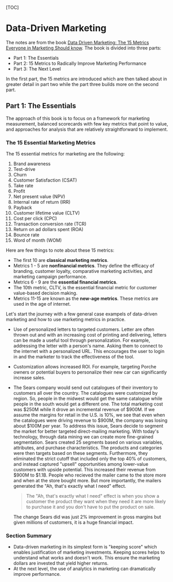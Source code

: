 [TOC]



# Data-Driven Marketing

The notes are from the book [Data Driven Marketing: The 15 Metrics Everyone in Marketing Should know](https://www.amazon.com/gp/product/0470504544?pf_rd_r=F9NZM2S7PX0FNVWB1072&pf_rd_p=5ae2c7f8-e0c6-4f35-9071-dc3240e894a8&pd_rd_r=4f85b275-6ee6-49d0-bc5a-db6b2d8bfe01&pd_rd_w=Y9BWu&pd_rd_wg=7aXzx&ref_=pd_gw_unk).  The book is divided into three parts: 

*   Part 1: The Essentials
*   Part 2: 15 Metrics to Radically Improve Marketing Performance
*   Part 3: The Next Level 

In the first part, the 15 metrics are introduced which are then talked about in greater detail in part two while the part three builds more on the second part. 

## Part 1: The Essentials

The approach of this book is to focus on a framework for marketing measurement, balanced scorecards with few key metrics that point to value, and approaches for analysis that are relatively straightforward to implement. 

### The 15 Essential Marketing Metrics

The 15 essential metrics for marketing are the following: 

1.  Brand awareness
2.  Test-drive
3.  Churn
4.  Customer Satisfaction (CSAT)
5.  Take rate
6.  Profit
7.  Net present value (NPV)
8.  Internal rate of return (IRR)
9.  Payback
10.  Customer lifetime value (CLTV)
11.  Cost per click (CPC)
12.  Transaction conversion rate (TCR)
13.  Return on ad dollars spent (ROA)
14.  Bounce rate
15.  Word of month (WOM)

Here are few things to note about these 15 metrics: 

*   The first 10 are **classical marketing metrics**.
*    Metrics 1 - 5 are **nonfinancial metrics**. They define the efficacy of branding, customer loyalty, comparative marketing activities, and marketing campaign performance.
*   Metrics 6 - 9 are the **essential financial metrics**.
*   The 10th metric, CLTV, is the essential financial metric for customer value-based decision making.
*   Metrics 11-15 are known as the **new-age metrics**. These metrics are used in the age of internet. 

Let's start the journey with a few general case exampels of data-driven marketing and how to use marketing metrics in practice. 

*   Use of personalized letters to targeted customers. Letter are often thrown out and with an increasing cost of printing and delivering, letters can be made a useful tool through personalization. For example, addressing the letter with a person's name. Asking them to connect to the internet with a personalized URL. This encourages the user to login in and the marketer to track the effectiveness of the tool. 

*   Customization allows increased ROI. For example, targeting Porche owners or potential buyers to personalize their new car can significantly increase sales.

*   The Sears company would send out catalogues of their inventory to customers all over the country. The catalogues were customized by region. So, people in the midwest would get the same catalogue while people in the south would get a different one. The total marketing cost was \$250M while it drove an incremental revenue of \$900M. If we assume the margins for retail in the U.S. is 10%, we see that even when the catalogues were driving revenue to \$900M, the company was losing about \$100M per year. 
    To address this issue, Sears decide to segment the market for better targeted direct-mailing marketing. With today's technology, through data mining we can create more fine-grained segmentation. Sears created 25 segments based on various variables, attributes, and purchase characteristics. The products and categories were then targets based on these segments. Furthermore, they eliminated the strict cutoff that included only the top 40% of customers, and instead captured "upsell" opportunities among lower-value customers with upside potential. 
    This increased their revenue from \$900M to \$1.1B. People who recieved the mailer came to the store more and when at the store bought more. But more importantly, the mailers generated the "Ah,  that's exactly what I need" effect.

    >   The "Ah, that's exactly what I need" effect is when you show a customer the product they want when they need it are more likely to purchase it and you don't have to put the product on sale.

    The change Sears did was just 2% improvement in gross margins but given millions of customers, it is a huge financial impact. 

### Section Summary

*   Data-driven marketing in its simplest form is "keeping score" which enables justification of marketing investments. Keeping scores helps to understand what works and doesn't work. This ensure the marketing dollars are invested that yield higher returns. 
*   At the next level, the use of analytics in marketing can dramatically improve performance. 

